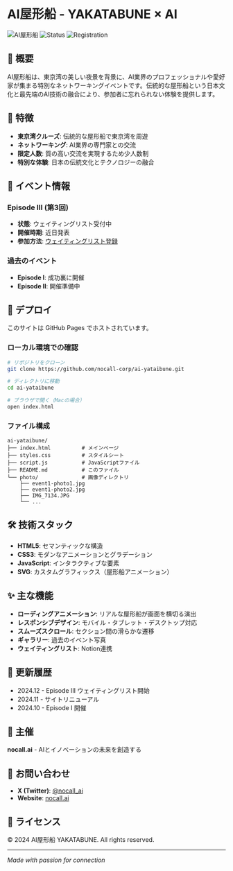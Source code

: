 # AI屋形船 - YAKATABUNE × AI

![AI屋形船](https://img.shields.io/badge/Event-AI%20Yakatabune-blue)
![Status](https://img.shields.io/badge/Episode-III-green)
![Registration](https://img.shields.io/badge/Registration-Open-success)

## 🚢 概要

AI屋形船は、東京湾の美しい夜景を背景に、AI業界のプロフェッショナルや愛好家が集まる特別なネットワーキングイベントです。伝統的な屋形船という日本文化と最先端のAI技術の融合により、参加者に忘れられない体験を提供します。

## 🌟 特徴

- **東京湾クルーズ**: 伝統的な屋形船で東京湾を周遊
- **ネットワーキング**: AI業界の専門家との交流
- **限定人数**: 質の高い交流を実現するため少人数制
- **特別な体験**: 日本の伝統文化とテクノロジーの融合

## 📅 イベント情報

### Episode III (第3回)
- **状態**: ウェイティングリスト受付中
- **開催時期**: 近日発表
- **参加方法**: [ウェイティングリスト登録](https://nocall.notion.site/24a295fd200880c7b304c737f0dfaaec)

### 過去のイベント
- **Episode I**: 成功裏に開催
- **Episode II**: 開催準備中

## 🚀 デプロイ

このサイトは GitHub Pages でホストされています。

### ローカル環境での確認

```bash
# リポジトリをクローン
git clone https://github.com/nocall-corp/ai-yataibune.git

# ディレクトリに移動
cd ai-yataibune

# ブラウザで開く（Macの場合）
open index.html
```

### ファイル構成

```
ai-yataibune/
├── index.html          # メインページ
├── styles.css          # スタイルシート
├── script.js           # JavaScriptファイル
├── README.md           # このファイル
└── photo/              # 画像ディレクトリ
    ├── event1-photo1.jpg
    ├── event1-photo2.jpg
    ├── IMG_7134.JPG
    └── ...
```

## 🛠 技術スタック

- **HTML5**: セマンティックな構造
- **CSS3**: モダンなアニメーションとグラデーション
- **JavaScript**: インタラクティブな要素
- **SVG**: カスタムグラフィックス（屋形船アニメーション）

## ✨ 主な機能

- **ローディングアニメーション**: リアルな屋形船が画面を横切る演出
- **レスポンシブデザイン**: モバイル・タブレット・デスクトップ対応
- **スムーズスクロール**: セクション間の滑らかな遷移
- **ギャラリー**: 過去のイベント写真
- **ウェイティングリスト**: Notion連携

## 📝 更新履歴

- 2024.12 - Episode III ウェイティングリスト開始
- 2024.11 - サイトリニューアル
- 2024.10 - Episode I 開催

## 🤝 主催

**nocall.ai** - AIとイノベーションの未来を創造する

## 📧 お問い合わせ

- **X (Twitter)**: [@nocall_ai](https://twitter.com/nocall_ai)
- **Website**: [nocall.ai](https://nocall.ai)

## 📄 ライセンス

© 2024 AI屋形船 YAKATABUNE. All rights reserved.

---

*Made with passion for connection*